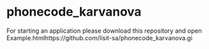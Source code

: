 # phonecode_karvanova

For starting an application please download this repository and open Example.htmlhttps://github.com/lisit-sa/phonecode_karvanova.gi

